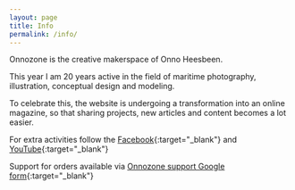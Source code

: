 ```yaml
---
layout: page
title: Info
permalink: /info/
---
```


Onnozone is the creative makerspace of Onno Heesbeen.

This year I am 20 years active in the field of maritime photography, illustration, conceptual design and modeling.

To celebrate this, the website is undergoing a transformation into an online magazine, so that sharing projects, new articles and content becomes a lot easier.

For extra activities follow the [Facebook](https://www.facebook.com/onnozonecom){:target="_blank"} and [YouTube](https://www.youtube.com/channel/UCIe_v09FFodVGK34RnATljA){:target="_blank"}

Support for orders available via [Onnozone support Google form](https://forms.gle/34Nx5egPgjyvDzCCA){:target="_blank"}


